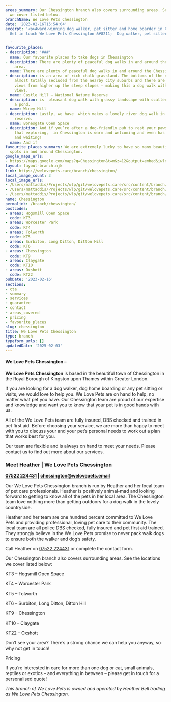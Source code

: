 ```yaml
---
areas_summary: Our Chessington branch also covers surrounding areas. See the locations
  we cover listed below.
branchName: We Love Pets Chessington
date: '2023-02-16T15:54:04'
excerpt: '<p>Award-winning dog walker, pet sitter and home boarder in Chessington
  Get in touch We Love Pets Chessington &#8211;  Dog walker, pet sitter and dog boarder&hellip;</p>

  '
favourite_places:
- description: '###'
  name: Our favourite places to take dogs in Chessington
- description: There are plenty of peaceful dog walks in and around the Chessington
    area.
  name: There are plenty of peaceful dog walks in and around the Chessington
- description: is an area of rich chalk grassland. The bottoms of the valleys are
    almost totally secluded from the nearby city suburbs and there are magnificent
    views from higher up the steep slopes – making this a dog walk with fantastic
    views.
  name: Castle Hill – National Nature Reserve
- description: is  pleasant dog walk with grassy landscape with scattered trees and
    a pond.
  name: Winey Hill
- description: Lastly, we have  which makes a lovely river dog walk in a local nature
    reserve.
  name: Bonesgate Open Space
- description: And if you’re after a dog-friendly pub to rest your paws after all
    that exploring,  in Chessington is warm and welcoming and even has dog bowls ready
    and waiting!
  name: And if
favourite_places_summary: We are extremely lucky to have so many beautiful dog walking
  spots in and around Chessington.
google_maps_urls:
- https://maps.google.com/maps?q=Chessington&t=m&z=12&output=embed&iwloc=near
layout: layout-branch.njk
link: https://welovepets.care/branch/chessington/
local_image_count: 3
local_image_urls:
- /Users/mattaddis/Projects/wlp/git/welovepets.care/src/content/branch/images/chessington/Chessington-scaled.jpeg
- /Users/mattaddis/Projects/wlp/git/welovepets.care/src/content/branch/images/chessington/3-1-min-1024x709.jpg
- /Users/mattaddis/Projects/wlp/git/welovepets.care/src/content/branch/images/chessington/Chessington-2-scaled.jpeg
name: Chessington
permalink: /branch/chessington/
postcodes:
- areas: Hogsmill Open Space
  code: KT3
- areas: Worcester Park
  code: KT4
- areas: Tolworth
  code: KT5
- areas: Surbiton, Long Ditton, Ditton Hill
  code: KT6
- areas: Chessington
  code: KT9
- areas: Claygate
  code: KT10
- areas: Oxshott
  code: KT22
pubDate: '2023-02-16'
sections:
- cta
- summary
- services
- guarantee
- contact
- areas_covered
- pricing
- favourite_places
slug: chessington
title: We Love Pets Chessington
type: branch
typeform_urls: []
updatedDate: '2025-02-03'
---
```


#### **We Love Pets Chessington –**

**We Love Pets Chessington** is based in the beautiful town of Chessington in the Royal Borough of Kingston upon Thames within Greater London.

If you are looking for a dog walker, dog home boarding or any pet sitting or visits, we would love to help you. We Love Pets are on hand to help, no matter what pet you have. Our Chessington team are proud of our expertise and knowledge and want you to know that your pet is in good hands with us.

All of the We Love Pets team are fully insured, DBS checked and trained in pet first aid. Before choosing your service, we are more than happy to meet with you to discuss your and your pet’s personal needs to work out a plan that works best for you.  

Our team are flexible and is always on hand to meet your needs. Please contact us to find out more about our services.

### **Meet Heather | We Love Pets Chessington**

**[07522 224431](tel:07522224431) | [chessington@welovepets.email](mailto:chessington@welovepets.email)**

Our We Love Pets Chessington branch is run by Heather and her local team of pet care professionals. Heather is positively animal-mad and looking forward to getting to know all of the pets in her local area. The Chessington team love nothing more than getting outdoors for a dog walk in the lovely countryside. 

Heather and her team are one hundred percent committed to We Love Pets and providing professional, loving pet care to their community. The local team are all police DBS checked, fully insured and pet first aid trained. They strongly believe in the We Love Pets promise to never pack walk dogs to ensure both the walker and dog’s safety.

Call Heather on [07522 224431](tel:07522224431) or complete the contact form.

Our Chessington branch also covers surrounding areas. See the locations we cover listed below:

KT3 – Hogsmill Open Space

KT4 – Worcester Park

KT5 – Tolworth

KT6 – Surbiton, Long Ditton, Ditton Hill

KT9 – Chessington

KT10 – Claygate

KT22 – Oxshott

Don’t see your area? There’s a strong chance we can help you anyway, so why not get in touch!

Pricing

If you’re interested in care for more than one dog or cat, small animals, reptiles or exotics – and everything in between – please get in touch for a personalised quote!

*This branch of We Love Pets is owned and operated by Heather Bell trading as We Love Pets Chessington.*

